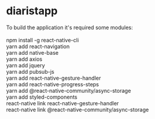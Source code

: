 # diaristapp
To build the application it's required some modules:<br/>
<br/>
npm install -g react-native-cli<br/>
yarn add react-navigation<br/>
yarn add native-base<br/>
yarn add axios<br/>
yarn add jquery<br/>
yarn add pubsub-js<br/>
yarn add react-native-gesture-handler<br/>
yarn add react-native-progress-steps<br/>
yarn add @react-native-community/async-storage<br/>
yarn add styled-components<br/>
react-native link react-native-gesture-handler<br/>
react-native link @react-native-community/async-storage
